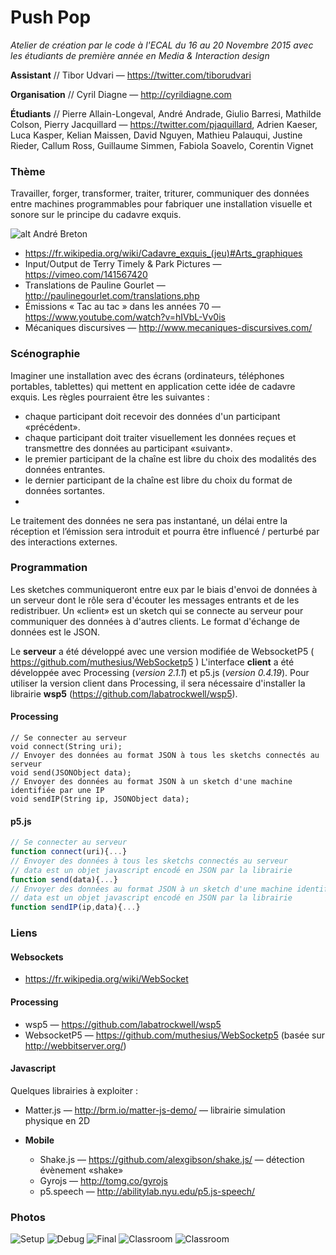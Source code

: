 # Push Pop
*Atelier de création par le code à l'ECAL du 16 au 20 Novembre 2015 avec les étudiants de première année en Media & Interaction design*

**Assistant** // Tibor Udvari — https://twitter.com/tiborudvari

**Organisation** // Cyril Diagne — http://cyrildiagne.com

**Étudiants** // Pierre Allain-Longeval, André Andrade, Giulio Barresi, Mathilde Colson, Pierry Jacquillard — https://twitter.com/pjaquillard, Adrien Kaeser, Luca Kasper, Kelian Maissen, David Nguyen, Mathieu Palauqui, Justine Rieder, Callum Ross, Guillaume Simmen, Fabiola Soavelo, Corentin Vignet 

### Thème 

Travailler, forger, transformer, traiter, triturer, communiquer des données entre machines programmables pour fabriquer une installation visuelle et sonore sur le principe du cadavre exquis.

![alt André Breton](http://masmoulin.blog.lemonde.fr/files/2012/02/Cadavre-exquis_Andr%C3%A9-Breton-Goemans-Camille-Jacques-Pr%C3%A9vert-Yves-Tanguy.png)

* https://fr.wikipedia.org/wiki/Cadavre_exquis_(jeu)#Arts_graphiques
* Input/Output de Terry Timely & Park Pictures — https://vimeo.com/141567420
* Translations de Pauline Gourlet — http://paulinegourlet.com/translations.php
* Émissions « Tac au tac » dans les années 70 — https://www.youtube.com/watch?v=hIVbL-Vv0is
* Mécaniques discursives — http://www.mecaniques-discursives.com/


### Scénographie 
Imaginer une installation avec des écrans (ordinateurs, téléphones portables, tablettes) qui mettent en application cette idée de cadavre exquis. Les règles pourraient être les suivantes :
* chaque participant doit recevoir des données d'un participant «précédent».
* chaque participant doit traiter visuellement les données reçues et transmettre des données au participant «suivant».
* le premier participant de la chaîne est libre du choix des modalités des données entrantes.
* le dernier participant de la chaîne est libre du choix du format de données sortantes.
* 
Le traitement des données ne sera pas instantané, un délai entre la réception et l’émission sera introduit et pourra être influencé / perturbé par des interactions externes.


### Programmation
Les sketches communiqueront entre eux par le biais d'envoi de données à un serveur dont le rôle sera d'écouter les messages entrants et de les redistribuer. Un «client» est un sketch qui se connecte au serveur pour communiquer des données à d'autres clients. Le format d'échange de données est le JSON.

Le **serveur** a été développé avec une version modifiée de WebsocketP5 ( https://github.com/muthesius/WebSocketp5 )
L'interface **client** a été développée avec Processing (*version 2.1.1*) et p5.js (*version 0.4.19*). Pour utiliser la version client dans Processing, il sera nécessaire d'installer la librairie **wsp5** (https://github.com/labatrockwell/wsp5). 


#### Processing
```processing
// Se connecter au serveur
void connect(String uri);
// Envoyer des données au format JSON à tous les sketchs connectés au serveur
void send(JSONObject data);
// Envoyer des données au format JSON à un sketch d'une machine identifiée par une IP
void sendIP(String ip, JSONObject data);
```


#### p5.js
```javascript
// Se connecter au serveur
function connect(uri){...}
// Envoyer des données à tous les sketchs connectés au serveur
// data est un objet javascript encodé en JSON par la librairie
function send(data){...}
// Envoyer des données au format JSON à un sketch d'une machine identifiée par une IP
// data est un objet javascript encodé en JSON par la librairie
function sendIP(ip,data){...}
```


### Liens
#### Websockets
* https://fr.wikipedia.org/wiki/WebSocket

#### Processing
* wsp5 — https://github.com/labatrockwell/wsp5
* WebsocketP5 — https://github.com/muthesius/WebSocketp5 (basée sur http://webbitserver.org/)

#### Javascript
Quelques librairies à exploiter : 
* Matter.js — http://brm.io/matter-js-demo/ — librairie simulation physique en 2D

* **Mobile**
  * Shake.js — https://github.com/alexgibson/shake.js/ — détection évènement «shake»
  * Gyrojs — http://tomg.co/gyrojs 
  * p5.speech — http://abilitylab.nyu.edu/p5.js-speech/

### Photos
![Setup](http://v3ga.github.io/Images/Workshop_ECAL_2015_PushPop/Setup_installation_finale_cadavre_exquis.JPG)
![Debug](http://v3ga.github.io/Images/Workshop_ECAL_2015_PushPop/Setup_installation_finale_cadavre_exquis_debug.JPG)
![Final](http://v3ga.github.io/Images/Workshop_ECAL_2015_PushPop/Installation_finale_cadavre_exquis.jpg)
![Classroom](http://v3ga.github.io/Images/Workshop_ECAL_2015_PushPop/Setup_classroom_01.jpg)
![Classroom](http://v3ga.github.io/Images/Workshop_ECAL_2015_PushPop/Setup_classroom_02.jpg)

